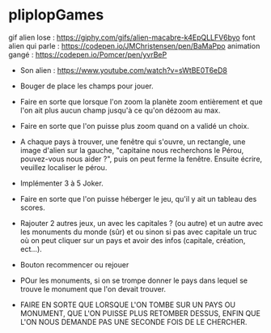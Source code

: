 # pliplopGames
  gif alien lose : https://giphy.com/gifs/alien-macabre-k4EpQLLFV6byo
  font alien qui parle : https://codepen.io/JMChristensen/pen/BaMaPpo
  animation gangé : https://codepen.io/Pomcer/pen/yvrBeP
- Son alien : https://www.youtube.com/watch?v=sWtBE0T6eD8
- Bouger de place les champs pour jouer.
- Faire en sorte que lorsque l'on zoom la planète zoom entièrement et que l'on ait plus aucun champ jusqu'à ce qu'on dézoom au max.
- Faire en sorte que l'on puisse plus zoom quand on a validé un choix.
- A chaque pays à trouver, une fenêtre qui s'ouvre, un rectangle, une image d'alien sur la gauche, "capitaine nous recherchons le Pérou, pouvez-vous nous aider ?", puis on peut ferme la fenêtre. Ensuite écrire, veuillez localiser le pérou.
- Implémenter 3 à 5 Joker.
- Faire en sorte que l'on puisse héberger le jeu, qu'il y ait un tableau des scores.
- Rajouter 2 autres jeux, un avec les capitales ? (ou autre) et un autre avec les monuments du monde (sûr) et ou sinon si pas avec capitale un truc où on peut cliquer sur un pays et avoir des infos (capitale, création, ect...).

- Bouton recommencer ou rejouer
- POur les monuments, si on se trompe donner le pays dans lequel se trouve le monument que l'on devait trouver.
- FAIRE EN SORTE QUE LORSQUE L'ON TOMBE SUR UN PAYS OU MONUMENT, QUE L'ON PUISSE PLUS RETOMBER DESSUS, ENFIN QUE L'ON NOUS DEMANDE PAS UNE SECONDE FOIS DE LE CHERCHER.
